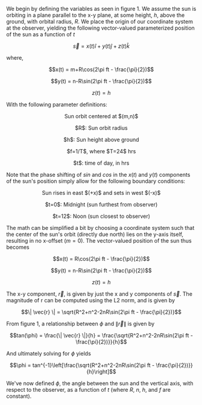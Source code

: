We begin by defining the variables as seen in figure 1. 
We assume the sun is orbiting in a plane parallel to the x-y plane, at some height, $h$, above the ground, with orbital radius, $R$. We place the origin of our coordinate system at the observer, yielding the following vector-valued parameterized position of the sun as a function of $t$

$$\vec{s} = x(t)\hat{i}+y(t)\hat{j}+z(t)\hat{k}$$

where, 

$$x(t) = m+R\cos(2\pi ft - \frac{\pi}{2})$$

$$y(t) = n-R\sin(2\pi ft - \frac{\pi}{2})$$

$$z(t) = h$$


With the following parameter definitions:

<p align=center> Sun orbit centered at $(m,n)$ </p>
<p align=center> $R$: Sun orbit radius </p>
<p align=center> $h$: Sun height above ground </p>
<p align=center> $f=1/T$, where $T=24$ hrs </p>
<p align=center> $t$: time of day, in hrs </p> 

Note that the phase shifting of $sin$ and $cos$ in the $x(t)$ and $y(t)$ components of the sun's position simply allow for the following boundary conditions:

<p align=center> Sun rises in east $(+x)$ and sets in west $(-x)$ </p>
<p align=center> $t=0$: Midnight (sun furthest from observer) </p>
<p align=center> $t=12$: Noon (sun closest to observer) </p>

The math can be simplified a bit by choosing a coordinate system such that the center of the sun's orbit (directly due north) lies on the y-axis itself, resulting in no x-offset $(m=0)$. The vector-valued position of the sun thus becomes

$$x(t) = R\cos(2\pi ft - \frac{\pi}{2})$$

$$y(t) = n-R\sin(2\pi ft - \frac{\pi}{2})$$

$$z(t) = h$$

The x-y component, $\vec{r}$, is given by just the x and y components of $\vec{s}$. The magnitude of r can be computed using the L2 norm, and is given by

$$\| \vec{r} \| = \sqrt{R^2+n^2-2nR\sin(2\pi ft - \frac{\pi}{2})}$$ 

From figure 1, a relationship between $\phi$ and $\| \vec{r} \|$ is given by

$$tan(\phi) = \frac{\| \vec{r} \|}{h} = \frac{\sqrt{R^2+n^2-2nR\sin(2\pi ft - \frac{\pi}{2})}}{h}$$

And ultimately solving for $\phi$ yields

$$\phi = tan^{-1}\left[\frac{\sqrt{R^2+n^2-2nR\sin(2\pi ft - \frac{\pi}{2})}}{h}\right]$$

We've now defined $\phi$, the angle between the sun and the vertical axis, with respect to the observer, as a function of $t$ (where $R$, $n$, $h$, and $f$ are constant).


